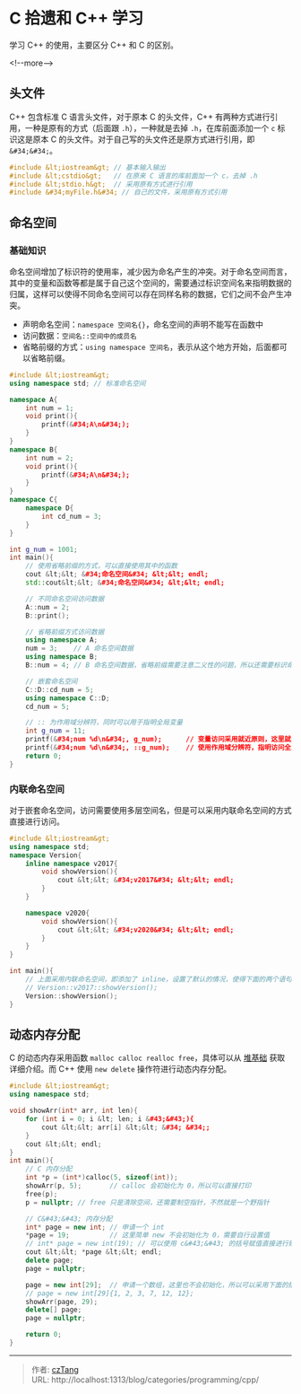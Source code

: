 # C 拾遗和 C&#43;&#43; 学习


学习 C&#43;&#43; 的使用，主要区分 C&#43;&#43; 和 C 的区别。

&lt;!--more--&gt; 

 ## 头文件
C&#43;&#43; 包含标准 C 语言头文件，对于原本 C 的头文件，C&#43;&#43; 有两种方式进行引用，一种是原有的方式（后面跟 `.h`），一种就是去掉 `.h`，在库前面添加一个 `c` 标识这是原本 C 的头文件。对于自己写的头文件还是原方式进行引用，即 `&#34;&#34;`。
```c&#43;&#43;
#include &lt;iostream&gt; // 基本输入输出
#include &lt;cstdio&gt;   // 在原来 C 语言的库前面加一个 c，去掉 .h
#include &lt;stdio.h&gt;  // 采用原有方式进行引用
#include &#34;myFile.h&#34; // 自己的文件，采用原有方式引用
```

 ## 命名空间
 ### 基础知识
 命名空间增加了标识符的使用率，减少因为命名产生的冲突。对于命名空间而言，其中的变量和函数等都是属于自己这个空间的，需要通过标识空间名来指明数据的归属，这样可以使得不同命名空间可以存在同样名称的数据，它们之间不会产生冲突。
 - 声明命名空间：`namespace 空间名{}`，命名空间的声明不能写在函数中
 - 访问数据：`空间名::空间中的成员名`
 - 省略前缀的方式：`using namespace 空间名`，表示从这个地方开始，后面都可以省略前缀。

```c&#43;&#43;
#include &lt;iostream&gt;
using namespace std; // 标准命名空间

namespace A{
    int num = 1;
    void print(){
        printf(&#34;A\n&#34;);
    }
}
namespace B{
    int num = 2;
    void print(){
        printf(&#34;A\n&#34;);
    }
}
namespace C{
    namespace D{
        int cd_num = 3;
    }
}

int g_num = 1001;
int main(){
    // 使用省略前缀的方式，可以直接使用其中的函数
    cout &lt;&lt; &#34;命名空间&#34; &lt;&lt; endl;     
    std::cout&lt;&lt; &#34;命名空间&#34; &lt;&lt; endl;

    // 不同命名空间访问数据
    A::num = 2;
    B::print();

    // 省略前缀方式访问数据
    using namespace A;
    num = 3;    // A 命名空间数据
    using namespace B;
    B::num = 4; // B 命名空间数据，省略前缀需要注意二义性的问题，所以还需要标识命名空间

    // 嵌套命名空间
    C::D::cd_num = 5;
    using namespace C::D;
    cd_num = 5;

    // :: 为作用域分辨符，同时可以用于指明全局变量
    int g_num = 11;
    printf(&#34;num %d\n&#34;, g_num);      // 变量访问采用就近原则，这里就是访问上面的局部变量，返回 11
    printf(&#34;num %d\n&#34;, ::g_num);    // 使用作用域分辨符，指明访问全局变量，返回 1001
    return 0;
}
```

### 内联命名空间
对于嵌套命名空间，访问需要使用多层空间名，但是可以采用内联命名空间的方式直接进行访问。
```c&#43;&#43;
#include &lt;iostream&gt;
using namespace std;
namespace Version{
    inline namespace v2017{
        void showVersion(){
            cout &lt;&lt; &#34;v2017&#34; &lt;&lt; endl;
        }
    }

    namespace v2020{
        void showVersion(){
            cout &lt;&lt; &#34;v2020&#34; &lt;&lt; endl;
        }
    }
}

int main(){
    // 上面采用内联命名空间，即添加了 inline，设置了默认的情况，使得下面的两个语句效果等价。
    // Version::v2017::showVersion();
    Version::showVersion();
}
```

## 动态内存分配
C 的动态内存采用函数 `malloc calloc realloc free`，具体可以从 [堆基础](https://www.uf4te.cn/posts/463ab4ed.html) 获取详细介绍。而 C&#43;&#43; 使用 `new delete` 操作符进行动态内存分配。

```c&#43;&#43;
#include &lt;iostream&gt;
using namespace std;

void showArr(int* arr, int len){
    for (int i = 0; i &lt; len; i &#43;&#43;){
        cout &lt;&lt; arr[i] &lt;&lt; &#34; &#34;;
    }
    cout &lt;&lt; endl;
}
int main(){
    // C 内存分配
    int *p = (int*)calloc(5, sizeof(int));
    showArr(p, 5);       // calloc 会初始化为 0，所以可以直接打印
    free(p);
    p = nullptr; // free 只是清除空间，还需要制空指针，不然就是一个野指针

    // C&#43;&#43; 内存分配
    int* page = new int; // 申请一个 int
    *page = 19;          // 这里简单 new 不会初始化为 0，需要自行设置值
    // int* page = new int(19); // 可以使用 c&#43;&#43; 的括号赋值直接进行赋值
    cout &lt;&lt; *page &lt;&lt; endl;
    delete page;
    page = nullptr;

    page = new int[29];  // 申请一个数组，这里也不会初始化，所以可以采用下面的括号赋值，后面自动初始化为 0；或者使用 for 循环进行赋值
    // page = new int[29]{1, 2, 3, 7, 12, 12};
    showArr(page, 29);
    delete[] page;
    page = nullptr;

    return 0;
}
```

---

> 作者: [czTang](https://github.com/czTangt)  
> URL: http://localhost:1313/blog/categories/programming/cpp/  

